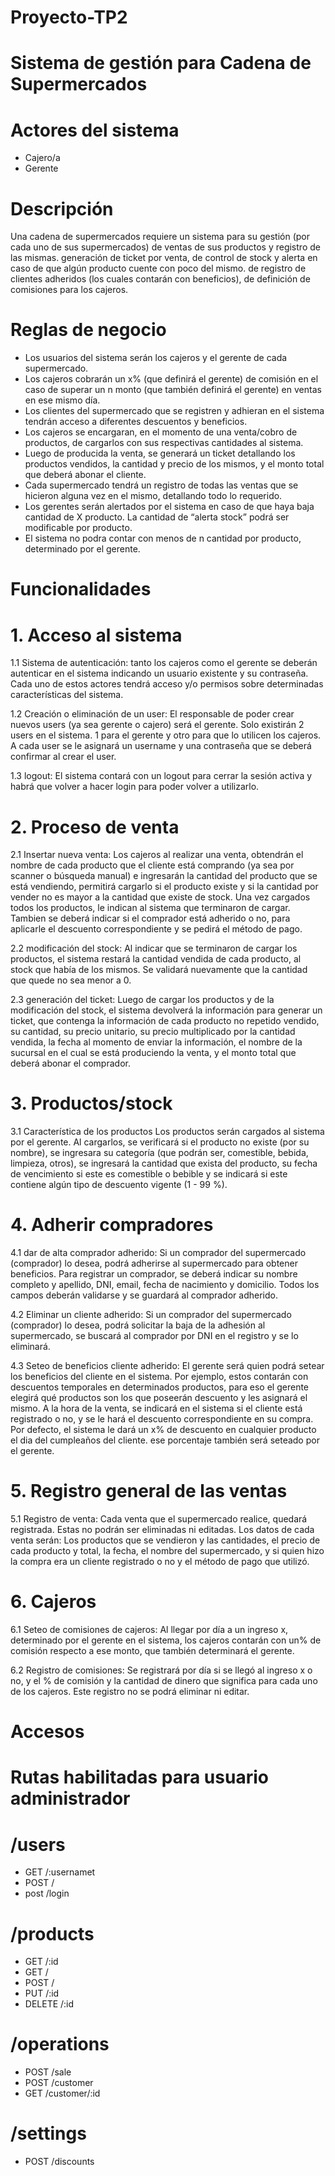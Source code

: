 # Proyecto-TP2

# Sistema de gestión para Cadena de Supermercados



# Actores del sistema
* Cajero/a
* Gerente

# Descripción
Una cadena de supermercados requiere un sistema para su gestión (por cada uno de sus supermercados) de ventas de sus productos y registro de las mismas. generación de ticket por venta, de control de stock y alerta en caso de que algún producto cuente con poco del mismo. de registro de clientes adheridos (los cuales contarán con beneficios), de definición de comisiones para los cajeros.

# Reglas de negocio

* Los usuarios del sistema serán los cajeros y el gerente de cada supermercado.
* Los cajeros cobrarán un x% (que definirá el gerente) de comisión en el caso de superar un n monto (que también definirá el gerente) en ventas en ese mismo día.
* Los clientes del supermercado que se registren y adhieran en el sistema tendrán acceso a diferentes descuentos y beneficios.
* Los cajeros se encargaran, en el momento de una venta/cobro de productos, de cargarlos con sus respectivas cantidades al sistema.
* Luego de producida la venta, se generará un ticket detallando los productos vendidos, la cantidad y precio de los mismos, y el monto total que deberá abonar el cliente.
* Cada supermercado tendrá un registro de todas las ventas que se hicieron alguna vez en el mismo, detallando todo lo requerido.
* Los gerentes serán alertados por el sistema en caso de que haya baja cantidad de X producto. La cantidad de “alerta stock” podrá ser modificable por producto.
* El sistema no podra contar con menos de n cantidad por producto, determinado por el gerente.

# Funcionalidades

# 1. Acceso al sistema

1.1 Sistema de autenticación: tanto los cajeros como el gerente se deberán autenticar en el sistema indicando un usuario existente y su contraseña. Cada uno de estos actores tendrá acceso y/o permisos sobre determinadas características del sistema.

1.2 Creación o eliminación de un user: El responsable de poder crear nuevos users (ya sea gerente o cajero) será el gerente. Solo existirán 2 users en el sistema. 1 para el gerente y otro para que lo utilicen los cajeros. A cada user se le asignará un username y una contraseña que se deberá confirmar al crear el user.

1.3 logout: El sistema contará con un logout para cerrar la sesión activa y habrá que volver a hacer login para poder volver a utilizarlo.

# 2. Proceso de venta

2.1 Insertar nueva venta: Los cajeros al realizar una venta, obtendrán el nombre de cada producto que el cliente está comprando (ya sea por scanner o búsqueda manual) e ingresarán la cantidad del producto que se está vendiendo, permitirá cargarlo si el producto existe y si la cantidad por vender no es mayor a la cantidad que existe de stock.  Una vez cargados todos los productos, le indican al sistema que terminaron de cargar. Tambien se deberá indicar si el comprador está adherido o no, para aplicarle el descuento correspondiente y se pedirá el método de pago.

2.2 modificación del stock: Al indicar que se terminaron de cargar los productos, el sistema restará la cantidad vendida de cada producto, al stock que había de los mismos. Se validará nuevamente que la cantidad que quede no sea menor a 0.

2.3 generación del ticket: Luego de cargar los productos y de la modificación del stock, el sistema devolverá la información para generar un ticket, que contenga la información de cada producto no repetido vendido, su cantidad, su precio unitario, su precio multiplicado por la cantidad vendida, la fecha al momento de enviar la información, el nombre de la sucursal en el cual se está produciendo la venta, y el monto total que deberá abonar el comprador.

# 3. Productos/stock

3.1 Característica de los productos Los productos serán cargados al sistema por el gerente. Al cargarlos, se verificará si el producto no existe (por su nombre), se ingresara su categoría (que podrán ser, comestible, bebida, limpieza, otros), se ingresará la cantidad que exista del producto, su fecha de vencimiento si este es comestible o bebible y se indicará si este contiene algún tipo de descuento vigente (1 - 99 %).

# 4. Adherir compradores

4.1 dar de alta comprador adherido: Si un comprador del supermercado (comprador) lo desea, podrá adherirse al supermercado para obtener beneficios. Para registrar un comprador, se deberá indicar su nombre completo y apellido, DNI, email, fecha de nacimiento y domicilio. Todos los campos deberán validarse y se guardará al comprador adherido.

4.2 Eliminar un cliente adherido: Si un comprador del supermercado (comprador) lo desea, podrá solicitar la baja de la adhesión al supermercado, se buscará al comprador por DNI en el registro y se lo eliminará.

4.3 Seteo de beneficios cliente adherido: El gerente será quien podrá setear los beneficios del cliente en el sistema. Por ejemplo, estos contarán con descuentos temporales en determinados productos, para eso el gerente elegirá qué productos son los que poseerán descuento y les asignará el mismo. A la hora de la venta, se indicará en el sistema si el cliente está registrado o no, y se le hará el descuento correspondiente en su compra. Por defecto, el sistema le dará un x% de descuento en cualquier producto el dia del cumpleaños del cliente. ese porcentaje también será seteado por el gerente.

# 5. Registro general de las ventas

5.1 Registro de venta: Cada venta que el supermercado realice, quedará registrada. Estas no podrán ser eliminadas ni editadas. Los datos de cada venta serán: Los productos que se vendieron y las cantidades, el precio de cada producto y total, la fecha, el nombre del supermercado, y si quien hizo la compra era un cliente registrado o no y el método de pago que utilizó.

# 6. Cajeros

6.1 Seteo de comisiones de cajeros: Al llegar por día a un ingreso x, determinado por el gerente en el sistema, los cajeros contarán con un% de comisión respecto a ese monto, que también determinará el gerente.

6.2 Registro de comisiones: Se registrará por día si se llegó al ingreso x o no, y el % de comisión y la cantidad de dinero que significa para cada uno de los cajeros. Este registro no se podrá eliminar ni editar.

# Accesos

# Rutas habilitadas para usuario administrador

# /users

* GET /:usernamet
* POST /
* post /login

# /products

* GET /:id
* GET /
* POST /
* PUT /:id
* DELETE /:id

# /operations

* POST /sale
* POST /customer
* GET /customer/:id

# /settings
* POST /discounts
